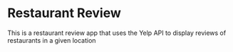 # Restaurant Review 
This is a restaurant review app that uses the Yelp API to display reviews of restaurants in a given location